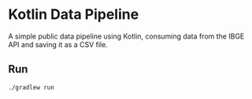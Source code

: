 # Kotlin Data Pipeline

A simple public data pipeline using Kotlin, consuming data from the IBGE API and saving it as a CSV file.

## Run

```bash
./gradlew run
